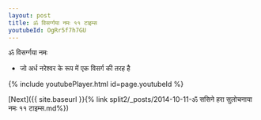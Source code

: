 ```yaml
---
layout: post
title: ॐ विसर्ग्गया नमः ११ टाइम्स
youtubeId: OgRr5f7h7GU
---
```

 
 
 ॐ विसर्ग्गया नमः  
 
 -  जो अर्ध नरेश्वर के रूप में एक विसर्ग की तरह है 
 
  
 
  
 
 
 
 
 
 


{% include youtubePlayer.html id=page.youtubeId %}
 
[Next]({{ site.baseurl }}{% link  split2/_posts/2014-10-11-ॐ ससिने हरा सुलोचनाया नमः ११ टाइम्स.md%})
 
